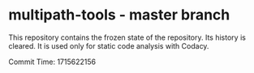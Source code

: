 # multipath-tools - master branch

This repository contains the frozen state of the repository.
Its history is cleared. It is used only for static code
analysis with Codacy.

Commit Time: 1715622156